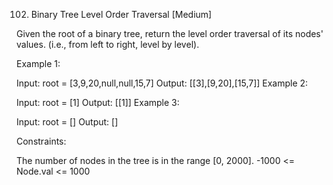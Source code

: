 102. Binary Tree Level Order Traversal [Medium]

Given the root of a binary tree, return the level order traversal of its nodes' values. (i.e., from left to right, level by level).

Example 1:

Input: root = [3,9,20,null,null,15,7]
Output: [[3],[9,20],[15,7]]
Example 2:

Input: root = [1]
Output: [[1]]
Example 3:

Input: root = []
Output: []

Constraints:

The number of nodes in the tree is in the range [0, 2000].
-1000 <= Node.val <= 1000
